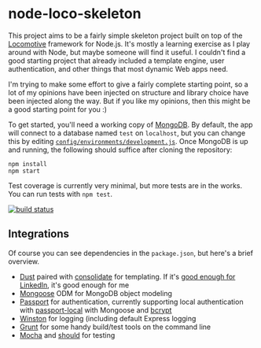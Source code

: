 # node-loco-skeleton

This project aims to be a fairly simple skeleton project built on top of the [Locomotive](http://locomotivejs.org/) framework for Node.js.
It's mostly a learning exercise as I play around with Node, but maybe someone will find it useful.
I couldn't find a good starting project that already included a template engine, user authentication, and other things that most dynamic Web apps need.

I'm trying to make some effort to give a fairly complete starting point, so a lot of my opinions have been injected on structure and library choice have been injected along the way.
But if you like my opinions, then this might be a good starting point for you :)

To get started, you'll need a working copy of [MongoDB](http://www.mongodb.org/).
By default, the app will connect to a database named `test` on `localhost`, but you can change this by editing [`config/environments/development.js`](https://github.com/michaelmior/node-loco-skeleton/blob/master/config/environments/development.js).
Once MongoDB is up and running, the following should suffice after cloning the repository:

    npm install
    npm start

Test coverage is currently very minimal, but more tests are in the works. You can run tests with `npm test`.

[![build status](https://secure.travis-ci.org/michaelmior/node-loco-skeleton.png)](http://travis-ci.org/michaelmior/node-loco-skeleton)

## Integrations

Of course you can see dependencies in the `package.json`, but here's a brief overview.

* [Dust](http://akdubya.github.com/dustjs/) paired with [consolidate](https://github.com/visionmedia/consolidate.js.git) for templating. If it's [good enough for LinkedIn](http://engineering.linkedin.com/frontend/leaving-jsps-dust-moving-linkedin-dustjs-client-side-templates), it's good enough for me
* [Mongoose](http://mongoosejs.com/) ODM for MongoDB object modeling
* [Passport](http://passportjs.org/) for authentication, currently supporting local authentication with [passport-local](https://github.com/jaredhanson/passport-local.git) with Mongoose and [bcrypt](https://github.com/ncb000gt/node.bcrypt.js.git)
* [Winston](https://github.com/flatiron/winston) for logging (including default Express logging
* [Grunt](https://github.com/cowboy/grunt.git) for some handy build/test tools on the command line
* [Mocha](https://github.com/visionmedia/mocha.git) and [should](https://github.com/visionmedia/should.js/) for testing
